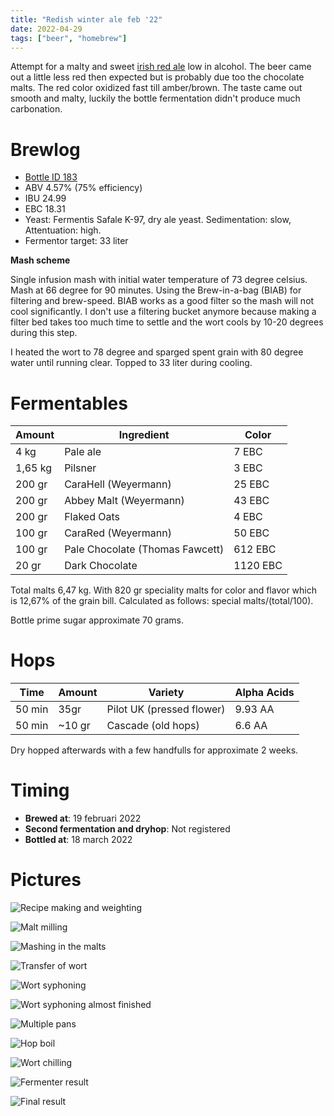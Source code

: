 ```yaml
---
title: "Redish winter ale feb '22"
date: 2022-04-29
tags: ["beer", "homebrew"]
---
```


Attempt for a malty and sweet [irish red ale](https://learn.kegerator.com/irish-red-ale/) low in alcohol. The beer came out a little less red then expected but is probably due too the chocolate malts. The red color oxidized fast till amber/brown. The taste came out smooth and malty, luckily the bottle fermentation didn't produce much carbonation.

# Brewlog

- [Bottle ID 183](/post/beer-cellar/)
- ABV 4.57% (75% efficiency)
- IBU 24.99
- EBC 18.31
- Yeast: Fermentis Safale K-97, dry ale yeast. Sedimentation: slow, Attentuation: high. 
- Fermentor target: 33 liter

**Mash scheme**

Single infusion mash with initial water temperature of 73 degree celsius. Mash at 66 degree for 90 minutes.
Using the Brew-in-a-bag (BIAB) for filtering and brew-speed. BIAB works as a good filter so the mash will not
cool significantly. I don't use a filtering bucket anymore because making a filter bed takes too much time to
settle and the wort cools by 10-20 degrees during this step.

I heated the wort to 78 degree and sparged spent grain with 80 degree water until running clear. Topped to 33
liter during cooling.

# Fermentables

| Amount  | Ingredient                         | Color    |
| ------- | ---------------------------------- | -------- |
| 4 kg    | Pale ale                           | 7 EBC    |
| 1,65 kg | Pilsner                            | 3 EBC    |
| 200 gr  | CaraHell (Weyermann)               | 25 EBC   | 
| 200 gr  | Abbey Malt (Weyermann)             | 43 EBC   |
| 200 gr  | Flaked Oats                        | 4 EBC    |
| 100 gr  | CaraRed (Weyermann)                | 50 EBC   |
| 100 gr  | Pale Chocolate (Thomas Fawcett)    | 612 EBC  |
| 20 gr   | Dark Chocolate                     | 1120 EBC |

Total malts 6,47 kg. With 820 gr speciality malts for color and flavor which is 12,67% of the grain bill. Calculated as follows: special malts/(total/100).

Bottle prime sugar approximate 70 grams.

# Hops

| Time   | Amount   | Variety                               | Alpha Acids |
| ------ | -------- | ------------------------------------- | ----------- |
| 50 min | 35gr     | Pilot UK (pressed flower)             | 9.93 AA     |
| 50 min | ~10 gr   | Cascade (old hops)                    | 6.6 AA      |

Dry hopped afterwards with a few handfulls for approximate 2 weeks.

# Timing

* **Brewed at**: 19 februari 2022
* **Second fermentation and dryhop**: Not registered 
* **Bottled at**: 18 march 2022

# Pictures

![Recipe making and weighting](/images/redish-winter-ale-februari-22/recipe-making-and-weighting.jpg)

![Malt milling](/images/redish-winter-ale-februari-22/malt-milling.jpg)

![Mashing in the malts](/images/redish-winter-ale-februari-22/mashing-in.jpg)

![Transfer of wort](/images/redish-winter-ale-februari-22/transfer-of-wort.jpg)

![Wort syphoning](/images/redish-winter-ale-februari-22/wort-syphoning.jpg)

![Wort syphoning almost finished](/images/redish-winter-ale-februari-22/wort-syphoning-almost-finished.jpg)

![Multiple pans](/images/redish-winter-ale-februari-22/multiple-pans.jpg)

![Hop boil](/images/redish-winter-ale-februari-22/hop-boil.jpg)

![Wort chilling](/images/redish-winter-ale-februari-22/wort-chilling.jpg)

![Fermenter result](/images/redish-winter-ale-februari-22/final-fermenter-result.jpg)

![Final result](/images/redish-winter-ale-februari-22/final-result.jpg)

